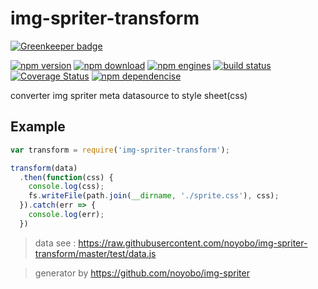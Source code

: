 # img-spriter-transform

[![Greenkeeper badge](https://badges.greenkeeper.io/noyobo/img-spriter-transform.svg)](https://greenkeeper.io/)

[![npm version](http://img.shields.io/npm/v/img-spriter-transform.svg)](https://www.npmjs.org/package/img-spriter-transform) 
[![npm download](http://img.shields.io/npm/dm/img-spriter-transform.svg)](https://www.npmjs.org/package/img-spriter-transform) 
[![npm engines](http://img.shields.io/node/v/img-spriter-transform.svg)](https://www.npmjs.org/package/img-spriter-transform) 
[![build status](http://img.shields.io/travis/noyobo/img-spriter-transform.svg)](https://travis-ci.org/noyobo/img-spriter-transform) 
[![Coverage Status](https://img.shields.io/coveralls/noyobo/img-spriter-transform.svg)](https://coveralls.io/r/noyobo/img-spriter-transform) 
[![npm dependencise](https://david-dm.org/noyobo/img-spriter-transform.svg)](https://david-dm.org/noyobo/img-spriter-transform)

converter img spriter meta datasource to style sheet(css)

## Example

```js
var transform = require('img-spriter-transform');

transform(data)
  .then(function(css) {
    console.log(css);
    fs.writeFile(path.join(__dirname, './sprite.css'), css);
  }).catch(err => {
    console.log(err);
  })

```

> data see : https://raw.githubusercontent.com/noyobo/img-spriter-transform/master/test/data.js

> generator by https://github.com/noyobo/img-spriter 